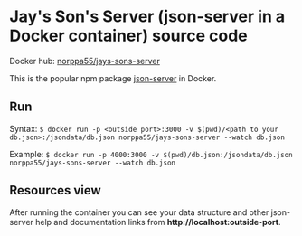# Jay's Son's Server (json-server in a Docker container) source code

Docker hub: [norppa55/jays-sons-server](https://hub.docker.com/r/norppa55/jays-sons-server)

This is the popular npm package [json-server](https://www.npmjs.com/package/json-server) in Docker.

## Run

Syntax: ```$ docker run -p <outside port>:3000 -v $(pwd)/<path to your db.json>:/jsondata/db.json norppa55/jays-sons-server --watch db.json```

Example: ```$ docker run -p 4000:3000 -v $(pwd)/db.json:/jsondata/db.json norppa55/jays-sons-server --watch db.json```

## Resources view

After running the container you can see your data structure and other json-server help and documentation links from **http://localhost:outside-port**.